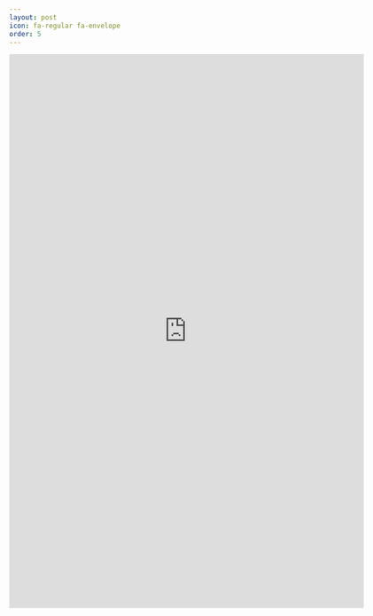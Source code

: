 ```yaml
---
layout: post
icon: fa-regular fa-envelope
order: 5
---
```



<iframe src="https://docs.google.com/forms/d/e/1FAIpQLSf-gn60yQmWxBvKNUwd-TExQE4W9-cZf0_dMTkVY2bnW7mNZw/viewform?embedded=true" width="640" height="1000" frameborder="0" marginheight="0" marginwidth="0">Loading…</iframe>